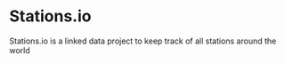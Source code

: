 Stations.io
===========

Stations.io is a linked data project to keep track of all stations around the world